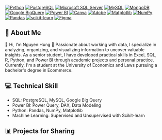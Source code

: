 [![Python](https://img.shields.io/badge/python-3776AB?logo=python&logoColor=white)](https://www.python.org/)
[![PostgreSQL](https://img.shields.io/badge/PostgreSQL-4169E1?logo=postgresql&logoColor=white)](https://www.postgresql.org/)
[![Microsoft SQL Server](https://img.shields.io/badge/Microsoft_SQL_Server-CC2927?logo=microsoftsqlserver&logoColor=white)](https://docs.microsoft.com/en-us/sql/)
[![MySQL](https://img.shields.io/badge/MySQL-4479A1?logo=mysql&logoColor=white)](https://www.mysql.com/)
[![MongoDB](https://img.shields.io/badge/MongoDB-47A248?logo=mongodb&logoColor=white)](https://www.mongodb.com/)
[![Google BigQuery](https://img.shields.io/badge/Google_BigQuery-4285F4?logo=googlebigquery&logoColor=white)](https://cloud.google.com/bigquery)
[![Power BI](https://img.shields.io/badge/Power_BI-F2C811?logo=powerbi&logoColor=000)](https://powerbi.microsoft.com/)
[![Canva](https://img.shields.io/badge/Canva-00C4CC?logo=canva&logoColor=white)](https://www.canva.com/)
[![Adobe](https://img.shields.io/badge/Adobe-FF0000?logo=adobe&logoColor=white)](https://www.adobe.com/)
[![Matplotlib](https://img.shields.io/badge/Matplotlib-11557C?logo=visualstudiocode&logoColor=white)](https://matplotlib.org/)
[![NumPy](https://img.shields.io/badge/NumPy-013243?logo=numpy&logoColor=white)](https://numpy.org/)
[![Pandas](https://img.shields.io/badge/Pandas-150458?logo=pandas&logoColor=white)](https://pandas.pydata.org/)
[![scikit-learn](https://img.shields.io/badge/scikit--learn-F7931E?logo=scikitlearn&logoColor=white)](https://scikit-learn.org/)
[![Figma](https://img.shields.io/badge/Figma-F24E1E?logo=figma&logoColor=white)](https://www.figma.com/)


## 💫 About Me

👋 Hi, I’m Nguyen Hung
👀 Passionate about working with data, I specialize in analyzing, organizing, and visualizing information to uncover valuable insights. As a senior student, I have developed practical skills in Excel, SQL, R, Python, and Power BI through academic projects and personal practice. Currently, I'm a student at the University of Economics and Laws pursuing a bachelor's degree in Ecommerce.

## 💻 Technical Skill

- SQL: PostgreSQL, MySQL, Google Big Query
- Power BI: Power Query, DAX, Data Modeling
- Python: Pandas, NumPy, Matplotlib
- Machine Learning: Supervised and Unsupervised with Scikit-learn

## 📊 Projects for Sharing

